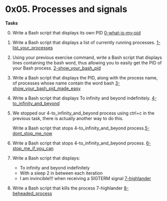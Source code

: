 # 0x05. Processes and signals

**Tasks**

0. Write a Bash script that displays its own PID
[0-what-is-my-pid](0-what-is-my-pid)
1. Write a Bash script that displays a list of currently running processes.
[1-list\_your\_processes](1-list_your_processes)
2. Using your previous exercise command, write a Bash script that displays lines containing the bash word, thus allowing you to easily get the PID of your Bash process.
[2-show\_your\_bash\_pid](2-show_your_bash_pid)
3. Write a Bash script that displays the PID, along with the process name, of processes whose name contain the word bash
[3-show\_your\_bash\_pid\_made\_easy](3-show_your_bash_pid_made_easy)
4. Write a Bash script that displays To infinity and beyond indefinitely.
[4-to\_infinity\_and\_beyond](4-to_infinity_and_beyond)
5. We stopped our 4-to\_infinity\_and\_beyond process using ctrl+c in the previous task, there is actually another way to do this.

	Write a Bash script that stops 4-to\_infinity\_and\_beyond process.[5-dont\_stop\_me\_now](5-dont_stop_me_now)
6. Write a Bash script that stops 4-to\_infinity\_and\_beyond process.
[6-stop\_me\_if\_you\_can](6-stop_me_if_you_can)
7. Write a Bash script that displays:
	* To infinity and beyond indefinitely
	* With a sleep 2 in between each iteration
	* I am invincible!!! when receiving a SIGTERM signal
[7-highlander](7-highlander)
8. Write a Bash script that kills the process 7-highlander
[8-beheaded\_process](8-beheaded_process)
